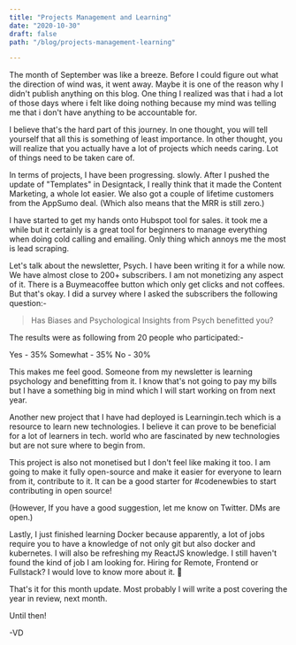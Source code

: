 ```yaml
---
title: "Projects Management and Learning"
date: "2020-10-30"
draft: false
path: "/blog/projects-management-learning"

---
```


The month of September  was like a breeze. Before I could figure out what the direction of wind was, it went away. Maybe it is one of the reason why I didn't publish anything on this blog. One thing I realized was that i had a lot of those days where i felt like doing nothing because my mind was telling me that i don't have anything to be accountable for. 

I believe that's the hard part of this journey. In one thought, you will tell yourself that all this is something of least importance. In other thought, you will realize that you actually have a lot of projects which needs caring. Lot of things need to be taken care of.

In terms of projects, I have been progressing. slowly. After I pushed the update of "Templates" in Designtack, I really think that it made the Content Marketing, a whole lot easier. We also got a couple of lifetime customers from the AppSumo deal. (Which also means that the MRR is still zero.)

I have started to get my hands onto Hubspot tool for sales. it took me a while but it certainly is a great tool for beginners to manage everything when doing cold calling and emailing. Only thing which annoys me the most is lead scraping. 

Let's talk about the newsletter, Psych. I have been writing it for a while now. We have almost close to 200+ subscribers. I am not monetizing any aspect of it. There is a Buymeacoffee button which only get clicks and not coffees. But that's okay. I did a survey where I asked the subscribers the following question:-

> Has Biases and Psychological Insights from Psych benefitted you?

The results were as following from 20 people who participated:-

Yes - 35%
Somewhat - 35%
No - 30% 

This makes me feel good. Someone from my newsletter is learning psychology and benefitting from it. I know that's not going to pay my bills but I have a something big in mind which I will start working on from next year. 

Another new project that I have had deployed is Learningin.tech which is a resource to learn new technologies. I believe it can prove to be beneficial for a lot of learners in tech. world who are fascinated by new technologies but are not sure where to begin from. 

This project is also not monetised but I don't feel like making it too. I am going to make it fully open-source and make it easier for everyone to learn from it, contribute to it. It can be a good starter for #codenewbies to start contributing in open source!

(However, If you have a good suggestion, let me know on Twitter. DMs are open.)

Lastly, I just finished learning Docker because apparently, a lot of jobs require you to have a knowledge of not only git but also docker and kubernetes. I will also be refreshing my ReactJS knowledge. I still haven't found the kind of job I am looking for. Hiring for Remote, Frontend or Fullstack? I would love to know more about it. 🙂

That's it for this month update. Most probably I will write a post covering the year in review, next month. 

Until then!

-VD